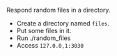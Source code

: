 Respond random files in a directory.
- Create a directory named `files`.
- Put some files in it.
- Run ./random_files
- Access `127.0.0,1:3030`
